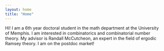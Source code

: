 ```yaml
---
layout: home
title: "Home"
---
```


Hi! I am a 6th year doctoral student in the math department at the University of Memphis. I am interested in combinatorics and combinatorial number theory. My advisor is Randall McCutcheon, an expert in the field of ergodic Ramsey theory. I am on the postdoc market!
